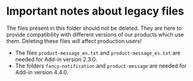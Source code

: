 # Important notes about legacy files

The files present in this folder should not be deleted. They are here to provide compatibility with different versions of our products which use them. Deleting these files *will* affect production users!

- The files `product-message_en.txt` and `product-message_es.txt` are needed for Add-in version 2.3.0.
- The folders `fancy-notification` and `product-message` are needed for Add-in version 4.4.0.
